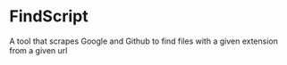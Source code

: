 # FindScript
A tool that scrapes Google and Github to find files with a given extension from a given url
